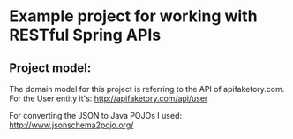 # Example project for working with RESTful Spring APIs


## Project model:

The domain model for this project is referring to the API of apifaketory.com. For the User entity it's: http://apifaketory.com/api/user

For converting the JSON to Java POJOs I used: http://www.jsonschema2pojo.org/
